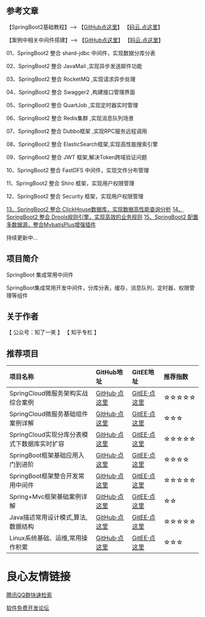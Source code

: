 ## 参考文章

 【SpringBoot2基础教程】--> 【[GitHub点这里](https://github.com/cicadasmile/spring-boot-base)】          【[码云.点这里](https://gitee.com/cicadasmile/spring-boot-base)】  

 【案例中相关中间件搭建】--> 【[GitHub点这里](https://github.com/cicadasmile/linux-system-base)】          【[码云.点这里](https://gitee.com/cicadasmile/linux-system-base)】  

 
01、SpringBoot2 整合 shard-jdbc 中间件，实现数据分库分表  

 
02、SpringBoot2 整合 JavaMail ,实现异步发送邮件功能  

 
03、SpringBoot2 整合 RocketMQ ,实现请求异步处理  

 
04、SpringBoot2 整合 Swagger2 ,构建接口管理界面  

 
05、SpringBoot2 整合 QuartJob ,实现定时器实时管理  

 
06、SpringBoot2 整合 Redis集群 ,实现消息队列场景  

 
07、SpringBoot2 整合 Dubbo框架 ,实现RPC服务远程调用  

 
08、SpringBoot2 整合 ElasticSearch框架,实现高性能搜索引擎  

 
09、SpringBoot2 整合 JWT 框架,解决Token跨域验证问题  

 
10、SpringBoot2 整合 FastDFS 中间件，实现文件分布管理  

 
11、SpringBoot2 整合 Shiro 框架，实现用户权限管理  

 
12、SpringBoot2 整合 Security 框架，实现用户权限管理  

[13、SpringBoot2 整合 ClickHouse数据库，实现数据高性能查询分析](https://mp.weixin.qq.com/s?__biz=MzU4Njg0MzYwNw==&mid=2247484121&idx=1&sn=29cc633facbbb2c69afa4e6472fb93e8&chksm=fdf45661ca83df77879cbea0e0e3b445a5972a9fc0f84ae25c6882e60e4bed3dc2a68338fa2a&token=1150397377&lang=zh_CN#rd) 
[14、SpringBoot2 整合 Drools规则引擎，实现高效的业务规则](https://mp.weixin.qq.com/s?__biz=MzU4Njg0MzYwNw==&mid=2247484126&idx=1&sn=480ca951cb6a4da92f7e153ecc6f5161&chksm=fdf45666ca83df70d4cd84be8712e15b192ee0ec4a9aed9c537e13d23bf534afaa7c1712f5b3&token=1150397377&lang=zh_CN#rd) 
[15、SpringBoot2 配置多数据源，整合MybatisPlus增强插件](https://mp.weixin.qq.com/s?__biz=MzU4Njg0MzYwNw==&mid=2247484131&idx=1&sn=f96cc6dc29ed8c2f5823183775726733&chksm=fdf4565bca83df4dd23fa2672303c331ded0fab9534e8ae2d529cd61262dcce399d2b0642f8e&token=1909713327&lang=zh_CN#rd) 

持续更新中...

## 项目简介
SpringBoot 集成常用中间件

SpringBoot集成常用开发中间件，分库分表，缓存，消息队列，定时器，权限管理等组件

## 关于作者
【 公众号：知了一笑 】    【  知乎专栏  】 
  

## 推荐项目

|项目名称|GitHub地址|GitEE地址|推荐指数|
|:---|:---|:---|:---|
|SpringCloud微服务架构实战综合案例|[GitHub·点这里](https://github.com/cicadasmile/husky-spring-cloud)|[GitEE·点这里](https://gitee.com/cicadasmile/husky-spring-cloud)|☆☆☆☆☆|
|SpringCloud微服务基础组件案例详解|[GitHub·点这里](https://github.com/cicadasmile/spring-cloud-base)|[GitEE·点这里](https://gitee.com/cicadasmile/spring-cloud-base)|☆☆☆|
|SpringCloud实现分库分表模式下数据库实时扩容|[GitHub·点这里](https://github.com/cicadasmile/cloud-shard-jdbc)|[GitEE·点这里](https://gitee.com/cicadasmile/cloud-shard-jdbc)|☆☆☆☆☆|
|SpringBoot框架基础应用入门到进阶|[GitHub·点这里](https://github.com/cicadasmile/spring-boot-base)|[GitEE·点这里](https://gitee.com/cicadasmile/spring-boot-base)|☆☆☆☆|
|SpringBoot框架整合开发常用中间件|[GitHub·点这里](https://github.com/cicadasmile/middle-ware-parent)|[GitEE·点这里](https://gitee.com/cicadasmile/middle-ware-parent)|☆☆☆☆☆|
|Spring+Mvc框架基础案例详解|[GitHub·点这里](https://github.com/cicadasmile/spring-mvc-parent)|[GitEE·点这里](https://gitee.com/cicadasmile/spring-mvc-parent)|☆☆|
|Java描述常用设计模式,算法,数据结构|[GitHub·点这里](https://github.com/cicadasmile/model-arithmetic-parent)|[GitEE·点这里](https://gitee.com/cicadasmile/model-arithmetic-parent)|☆☆☆☆☆|
|Linux系统基础、运维,常用操作积累|[GitHub·点这里](https://github.com/cicadasmile/linux-system-base)|[GitEE·点这里](https://gitee.com/cicadasmile/linux-system-base)|☆☆☆|


 # 良心友情链接

[腾讯QQ群快速检索](http://u.720life.cn/s/8cf73f7c)

[软件免费开发论坛](http://u.720life.cn/s/bbb01dc0)
